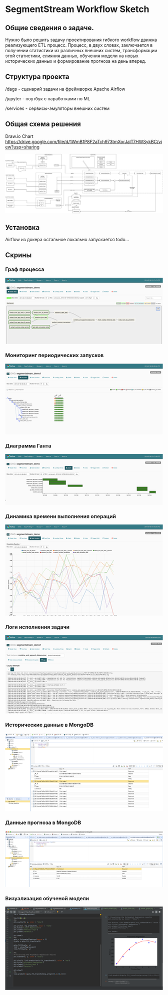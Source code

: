 # SegmentStream Workflow Sketch

## Общие сведения о задаче.

Нужно было решить задачу проектирования гибкого workflow движка реализующего ETL процесс.
Процесс, в двух словах, заключается в получении статистики из различных внешних систем, трансформации этой статистики,
слияния данных, обучения модели на новых исторических данных и формирование прогноза на день вперед.

## Структура проекта

/dags - сценарий задачи на фреймворке Apache Airflow

/jupyter - ноутбук с наработками по ML

/services - сервисы-эмуляторы внешних систем

## Общая схема решения

Draw.io Chart
https://drive.google.com/file/d/1WmB1P8F2aTch973tmXorJalT7HWSykBC/view?usp=sharing

![alt text](docs/images/SegmentStreamOverview.png)

## Установка
Airflow из докера
остальное локально запускается
todo...

## Скрины
### Граф процесса
![alt text](docs/images/airflow_graph.png "Airflow DAG Graph Example")
### Мониторинг периодических запусков
![alt text](docs/images/airflow_tree.png "Airflow DAG Graph Example")
### Диаграмма Ганта
![alt text](docs/images/airflow_timeline.png "Airflow DAG Graph Example")
### Динамика времени выполнения операций
![alt text](docs/images/airflow_chart.png "Airflow DAG Graph Example")
### Логи исполнения задачи
![alt text](docs/images/airflow_logs.png "Airflow DAG Graph Example")
### Исторические данные в MongoDB
![alt text](docs/images/mongo_history.png "Airflow DAG Graph Example")
### Данные прогноза в MongoDB
![alt text](docs/images/mongo_predictions.png "Airflow DAG Graph Example")
### Визуализация обученой модели
![alt text](docs/images/polynomial_predictor.png "Airflow DAG Graph Example")




